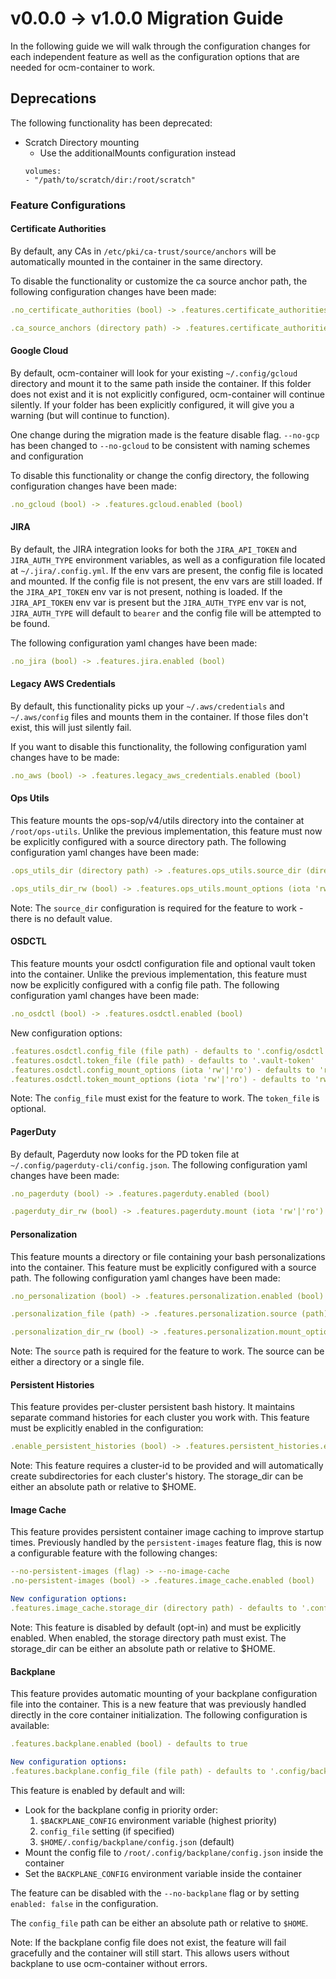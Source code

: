 # v0.0.0 -> v1.0.0 Migration Guide

In the following guide we will walk through the configuration changes for each independent feature as well as the configuration options that are needed for ocm-container to work.

## Deprecations
The following functionality has been deprecated:

* Scratch Directory mounting
  * Use the additionalMounts configuration instead  
  ```
  volumes:
  - "/path/to/scratch/dir:/root/scratch"
  ```

### Feature Configurations

#### Certificate Authorities
By default, any CAs in `/etc/pki/ca-trust/source/anchors` will be automatically mounted in the container in the same directory.

To disable the functionality or customize the ca source anchor path, the following configuration changes have been made:

```yaml
.no_certificate_authorities (bool) -> .features.certificate_authorities.enabled (bool)

.ca_source_anchors (directory path) -> .features.certificate_authorities.source_anchors
```

#### Google Cloud
By default, ocm-container will look for your existing `~/.config/gcloud` directory and mount it to the same path inside the container. If this folder does not exist and it is not explicitly configured, ocm-container will continue silently. If your folder has been explicitly configured, it will give you a warning (but will continue to function). 

One change during the migration made is the feature disable flag. `--no-gcp` has been changed to `--no-gcloud` to be consistent with naming schemes and configuration

To disable this functionality or change the config directory, the following configuration changes have been made:

```yaml
.no_gcloud (bool) -> .features.gcloud.enabled (bool)
```

#### JIRA
By default, the JIRA integration looks for both the `JIRA_API_TOKEN` and `JIRA_AUTH_TYPE` environment variables, as well as a configuration file located at `~/.jira/.config.yml`. If the env vars are present, the config file is located and mounted. If the config file is not present, the env vars are still loaded. If the `JIRA_API_TOKEN` env var is not present, nothing is loaded. If the `JIRA_API_TOKEN` env var is present but the `JIRA_AUTH_TYPE` env var is not, `JIRA_AUTH_TYPE` will default to `bearer` and the config file will be attempted to be found.

The following configuration yaml changes have been made:

```yaml
.no_jira (bool) -> .features.jira.enabled (bool)
```

#### Legacy AWS Credentials
By default, this functionality picks up your `~/.aws/credentials` and `~/.aws/config` files and mounts them in the container. If those files don't exist, this will just silently fail.

If you want to disable this functionality, the following configuration yaml changes have to be made:

```yaml
.no_aws (bool) -> .features.legacy_aws_credentials.enabled (bool)
```

#### Ops Utils
This feature mounts the ops-sop/v4/utils directory into the container at `/root/ops-utils`. Unlike the previous implementation, this feature must now be explicitly configured with a source directory path. The following configuration yaml changes have been made:

```yaml
.ops_utils_dir (directory path) -> .features.ops_utils.source_dir (directory path)

.ops_utils_dir_rw (bool) -> .features.ops_utils.mount_options (iota 'rw'|'ro')
```

Note: The `source_dir` configuration is required for the feature to work - there is no default value.

#### OSDCTL
This feature mounts your osdctl configuration file and optional vault token into the container. Unlike the previous implementation, this feature must now be explicitly configured with a config file path. The following configuration yaml changes have been made:

```yaml
.no_osdctl (bool) -> .features.osdctl.enabled (bool)
```

New configuration options:
```yaml
.features.osdctl.config_file (file path) - defaults to '.config/osdctl'
.features.osdctl.token_file (file path) - defaults to '.vault-token'
.features.osdctl.config_mount_options (iota 'rw'|'ro') - defaults to 'ro'
.features.osdctl.token_mount_options (iota 'rw'|'ro') - defaults to 'rw'
```

Note: The `config_file` must exist for the feature to work. The `token_file` is optional.

#### PagerDuty
By default, Pagerduty now looks for the PD token file at `~/.config/pagerduty-cli/config.json`. The following configuration yaml changes have been made:

```yaml
.no_pagerduty (bool) -> .features.pagerduty.enabled (bool)

.pagerduty_dir_rw (bool) -> .features.pagerduty.mount (iota 'rw'|'ro')
```

#### Personalization
This feature mounts a directory or file containing your bash personalizations into the container. This feature must be explicitly configured with a source path. The following configuration yaml changes have been made:

```yaml
.no_personalization (bool) -> .features.personalization.enabled (bool)

.personalization_file (path) -> .features.personalization.source (path)

.personalization_dir_rw (bool) -> .features.personalization.mount_options (iota 'rw'|'ro')
```

Note: The `source` path is required for the feature to work. The source can be either a directory or a single file.

#### Persistent Histories
This feature provides per-cluster persistent bash history. It maintains separate command histories for each cluster you work with. This feature must be explicitly enabled in the configuration:

```yaml
.enable_persistent_histories (bool) -> .features.persistent_histories.enabled (bool) - defaults to false
```

Note: This feature requires a cluster-id to be provided and will automatically create subdirectories for each cluster's history. The storage_dir can be either an absolute path or relative to $HOME.

#### Image Cache
This feature provides persistent container image caching to improve startup times. Previously handled by the `persistent-images` feature flag, this is now a configurable feature with the following changes:

```yaml
--no-persistent-images (flag) -> --no-image-cache
.no-persistent-images (bool) -> .features.image_cache.enabled (bool)

New configuration options:
.features.image_cache.storage_dir (directory path) - defaults to '.config/ocm-container/images'
```

Note: This feature is disabled by default (opt-in) and must be explicitly enabled. When enabled, the storage directory path must exist. The storage_dir can be either an absolute path or relative to $HOME.

#### Backplane
This feature provides automatic mounting of your backplane configuration file into the container. This is a new feature that was previously handled directly in the core container initialization. The following configuration is available:

```yaml
.features.backplane.enabled (bool) - defaults to true

New configuration options:
.features.backplane.config_file (file path) - defaults to '.config/backplane/config.json'
```

This feature is enabled by default and will:
* Look for the backplane config in priority order:
  1. `$BACKPLANE_CONFIG` environment variable (highest priority)
  2. `config_file` setting (if specified)
  3. `$HOME/.config/backplane/config.json` (default)
* Mount the config file to `/root/.config/backplane/config.json` inside the container
* Set the `BACKPLANE_CONFIG` environment variable inside the container

The feature can be disabled with the `--no-backplane` flag or by setting `enabled: false` in the configuration.

The `config_file` path can be either an absolute path or relative to `$HOME`.

Note: If the backplane config file does not exist, the feature will fail gracefully and the container will still start. This allows users without backplane to use ocm-container without errors.
